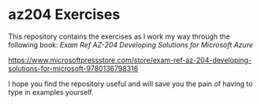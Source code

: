 # az204 Exercises

This repository contains the exercises as I work my way through the following book: *Exam Ref AZ-204 Developing Solutions for Microsoft Azure*

https://www.microsoftpressstore.com/store/exam-ref-az-204-developing-solutions-for-microsoft-9780136798316

I hope you find the repository useful and will save you the pain of having to type in examples yourself.
